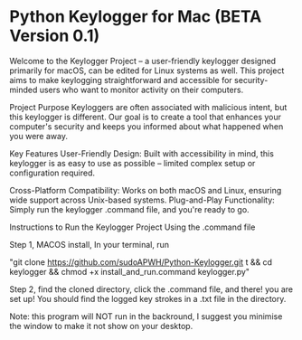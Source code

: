 # Python Keylogger for Mac (BETA Version 0.1)
 
 Welcome to the Keylogger Project – a user-friendly keylogger designed primarily for macOS, can be edited for Linux systems as well. This project aims to make keylogging straightforward and accessible for security-minded users who want to monitor activity on their computers.

Project Purpose
Keyloggers are often associated with malicious intent, but this keylogger is different. Our goal is to create a tool that enhances your computer's security and keeps you informed about what happened when you were  away. 

Key Features
User-Friendly Design: Built with accessibility in mind, this keylogger is as easy to use as possible – limited complex setup or configuration required.

Cross-Platform Compatibility: Works on both macOS and Linux, ensuring wide support across Unix-based systems.
Plug-and-Play Functionality: Simply run the keylogger .command file, and you're ready to go. 



Instructions to Run the Keylogger Project Using the .command file

Step 1, MACOS install, In your terminal, run 

"git clone https://github.com/sudoAPWH/Python-Keylogger.git t && cd keylogger && chmod +x install_and_run.command keylogger.py"

Step 2, find the cloned directory, click the .command file, and there! you are set up! You should find the logged key strokes in a .txt file in the directory.

Note: this program will NOT run in the backround, I suggest you minimise the window to make it not show on your desktop. 
